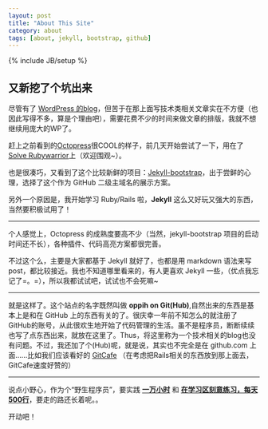 ```yaml
---
layout: post
title: "About This Site"
category: about
tags: [about, jekyll, bootstrap, github]
---
```

{% include JB/setup %}

## 又新挖了个坑出来
尽管有了 [WordPress 的blog](http://blog.oppih.me)，但苦于在那上面写技术类相关文章实在不方便（也因此写得不多，算是个理由吧），需要花费不少的时间来做文章的排版，我就不想继续用庞大的WP了。

赶上之前看到的[Octopress](http://octopress.org)很COOL的样子，前几天开始尝试了一下，用在了[Solve Rubywarrior](http://oppih.github.com/rubywarrior-solve/)上（欢迎围观~）。

也是很凑巧，又看到了这个比较新鲜的项目：[Jekyll-bootstrap](http://jekyll-bootstrap.com)，出于尝鲜的心理，选择了这个作为 GitHub 二级主域名的展示方案。

另外一个原因是，我开始学习 Ruby/Rails 啦，**Jekyll** 这么又好玩又强大的东西，当然要积极试用了！

----
个人感觉上，Octopress 的成熟度要高不少（当然，jekyll-bootstrap 项目的启动时间还不长），各种插件、代码高亮方案都很完善。

不过这个么，主要是大家都基于 Jekyll 就好了，也都是用 markdown 语法来写 post，都比较接近。我也不知道哪里看来的，有人更喜欢 Jekyll 一些，（优点我忘记了=。=），所以我都试试吧，试试也不会死嘛~

----
就是这样了。这个站点的名字既然叫做 **oppih on Git(Hub)**,自然出来的东西是基本上是和在 GitHub 上的东西有关的了。很庆幸一年前不知怎么的就注册了GitHub的账号，从此很欢生地开始了代码管理的生活。虽不是程序员，断断续续也写了点东西出来，就放在这里了。Thus，将这里称为一个技术相关的blog也没有问题。不过，我还加了个(Hub)呢，就是说，其实也不完全是在 github.com 上面……比如我们应该看好的 [GitCafe](http://gitcafe.com) （在考虑把Rails相关的东西放到那上面去，GitCafe速度好赞的）

----
说点小野心，作为个“野生程序员”，要实践 [**一万小时**](http://www.geekonomics10000.com/519) 和 [**在学习区刻意练习，每天500行**](http://www.yangzhiping.com/tech/learn-program-psychology.html)，要走的路还长着呢。。

开动吧！

